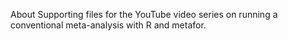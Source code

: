 About
Supporting files for the YouTube video series on running a conventional meta-analysis with R and metafor.
